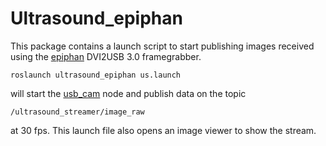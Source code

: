 # Ultrasound_epiphan

This package contains a launch script to start publishing images received using the [epiphan](https://www.epiphan.com/support/dvi2usb-3-0-software-documentation/?utm_source=Support&utm_medium=Web&utm_campaign=DVI2USB3.0) DVI2USB 3.0 framegrabber.

`roslaunch ultrasound_epiphan us.launch` 

will start the [usb_cam](http://wiki.ros.org/usb_cam) node and publish data on the topic 

`/ultrasound_streamer/image_raw` 

at 30 fps. This launch file also opens an image viewer to show the stream.
